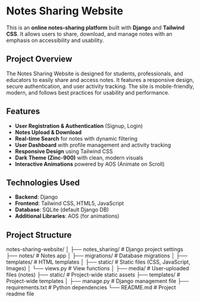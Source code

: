 # Notes Sharing Website

This is an **online notes-sharing platform** built with **Django** and **Tailwind CSS**. It allows users to share, download, and manage notes with an emphasis on accessibility and usability.

## Project Overview

The Notes Sharing Website is designed for students, professionals, and educators to easily share and access notes. It features a responsive design, secure authentication, and user activity tracking. The site is mobile-friendly, modern, and follows best practices for usability and performance.

## Features

- **User Registration & Authentication** (Signup, Login)
- **Notes Upload & Download**
- **Real-time Search** for notes with dynamic filtering
- **User Dashboard** with profile management and activity tracking
- **Responsive Design** using Tailwind CSS
- **Dark Theme (Zinc-900)** with clean, modern visuals
- **Interactive Animations** powered by AOS (Animate on Scroll)

## Technologies Used

- **Backend**: Django
- **Frontend**: Tailwind CSS, HTML5, JavaScript
- **Database**: SQLite (default Django DB)
- **Additional Libraries**: AOS (for animations)

## Project Structure


notes-sharing-website/
│
├── notes_sharing/               # Django project settings
├── notes/                       # Notes app
│   ├── migrations/              # Database migrations
│   ├── templates/               # HTML templates
│   ├── static/                  # Static files (CSS, JavaScript, Images)
│   └── views.py                 # View functions
│
├── media/                       # User-uploaded files (notes)
├── static/                      # Project-wide static assets
├── templates/                   # Project-wide templates
│
├── manage.py                    # Django management file
├── requirements.txt             # Python dependencies
└── README.md                    # Project readme file


